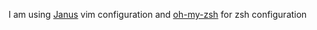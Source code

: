 I am using [Janus](https://github.com/carlhuda/janus) vim configuration
and [oh-my-zsh](https://github.com/robbyrussell/oh-my-zsh) for zsh configuration
